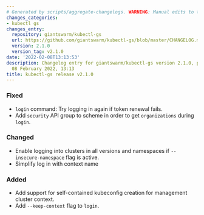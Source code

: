 ```yaml
---
# Generated by scripts/aggregate-changelogs. WARNING: Manual edits to this files will be overwritten.
changes_categories:
- kubectl gs
changes_entry:
  repository: giantswarm/kubectl-gs
  url: https://github.com/giantswarm/kubectl-gs/blob/master/CHANGELOG.md#210---2022-02-08
  version: 2.1.0
  version_tag: v2.1.0
date: '2022-02-08T13:13:53'
description: Changelog entry for giantswarm/kubectl-gs version 2.1.0, published on
  08 February 2022, 13:13
title: kubectl-gs release v2.1.0
---
```


### Fixed
- `login` command: Try logging in again if token renewal fails.
- Add `security` API group to scheme in order to get `organizations` during `login`.  
### Changed
- Enable logging into clusters in all versions and namespaces if `--insecure-namespace` flag is active.
- Simplify log in with context name
### Added
- Add support for self-contained kubeconfig creation for management cluster context.
- Add `--keep-context` flag to `login`.
